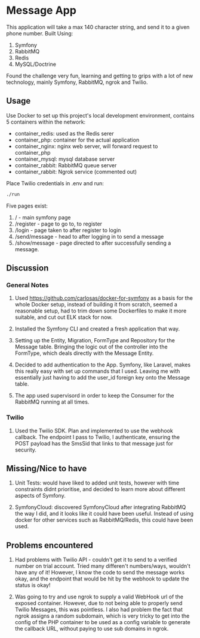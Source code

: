 # Message App

This application will take a max 140 character string, and send it to a given
phone number. Built Using:

1. Symfony
2. RabbitMQ
3. Redis
4. MySQL/Doctrine

Found the challenge very fun, learning and getting to grips with a lot of new 
technology, mainly Symfony, RabbitMQ, ngrok and Twilio.

## Usage

Use Docker to set up this project's local development environment, contains 5 
containers within the network:

 - container_redis: used as the Redis serer
 - container_php: container for the actual application
 - container_nginx: nginx web server, will forward request to container_php
 - container_mysql: mysql database server
 - container_rabbit: RabbitMQ queue server
 - container_rabbit: Ngrok service (commented out)
 
 Place Twilio credentials in .env and run:

```sh
./run
```

Five pages exist:

  1. / - main symfony page
  2. /register - page to go to, to register
  3. /login - page taken to after register to login
  4. /send/message - head to after logging in to send a message
  5. /show/message - page directed to after successfully sending a message.
  
## Discussion

### General Notes
1. Used https://github.com/carlosas/docker-for-symfony as a basis for the whole
Docker setup, instead of building it from scratch, seemed a reasonable setup,
had to trim down some Dockerfiles to make it more suitable, and cut out ELK 
stack for now.

2. Installed the Symfony CLI and created a fresh application that way.

3. Setting up the Entity, Migration, FormType and Repository for the Message
table. Bringing the logic out of the controller into the FormType, which deals
directly with the Message Entity.

4. Decided to add authentication to the App. Symfony, like Laravel, makes this 
really easy with set up commands that I used. Leaving me with essentially
just having to add the user_id foreign key onto the Message table.

5. The app used supervisord in order to keep the Consumer for the RabbitMQ
running at all times.

### Twilio

1. Used the Twilio SDK. Plan and implemented to use the webhook callback.
The endpoint I pass to Twilio, I authenticate, ensuring the POST payload
has the SmsSid that links to that message just for security.

## Missing/Nice to have

1. Unit Tests: would have liked to added unit tests, however with time
constraints didnt prioritise, and decided to learn more about different aspects
of Symfony.

2. SymfonyCloud: discovered SymfonyCloud after integrating RabbitMQ the way I 
did, and it looks like it could have been useful. Instead of using docker
for other services such as RabbitMQ/Redis, this could have been used.

## Problems encountered

1. Had problems with Twilio API - couldn't get it to send to a verified number
on trial account. Tried many differen't numbers/ways, wouldn't have any of it!
However, I know the code to send the message works okay, and the endpoint that
would be hit by the webhook to update the status is okay!

2. Was going to try and use ngrok to supply a valid WebHook url of the exposed
container. However, due to not being able to properly send Twilio Messages, this
was pointless. I also had problem the fact that ngrok assigns a random 
subdomain, which is very tricky to get into the config of the PHP container
to be used as a config variable to generate the callback URL, without paying to
use sub domains in ngrok.
